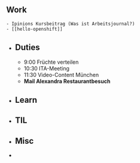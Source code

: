 ## Work
	- Ipinions Kursbeitrag (Was ist Arbeitsjournal?)
	- [[hello-openshift]]
- ## Duties
	- 9:00 Früchte verteilen
	- 10:30 ITA-Meeting
	- 11:30 Video-Content München
	- **Mail Alexandra Restaurantbesuch**
- ## Learn
- ## TIL
- ## Misc
-